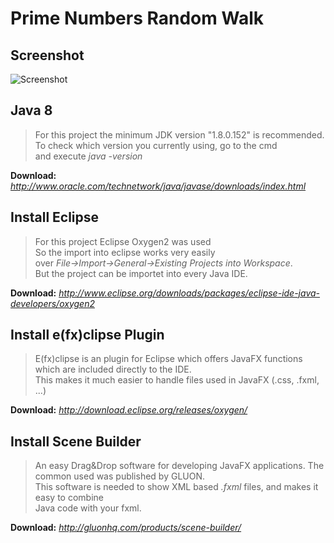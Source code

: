  # Prime Numbers Random Walk
 ## Screenshot
 ![Screenshot](https://i.imgur.com/FMjJZVz.png)
 ## Java 8
> For this project the minimum JDK version "1.8.0.152" is recommended.<br />
> To check which version you currently using, go to the cmd<br />
> and execute *java -version*<br />

**Download:** *http://www.oracle.com/technetwork/java/javase/downloads/index.html*

## Install Eclipse
> For this project Eclipse Oxygen2 was used<br />
> So the import into eclipse works very easily <br />
> over *File->Import->General->Existing Projects into Workspace*.<br />
> But the project can be importet into every Java IDE.<br />

**Download:** *http://www.eclipse.org/downloads/packages/eclipse-ide-java-developers/oxygen2*

## Install e(fx)clipse Plugin
> E(fx)clipse is an plugin for Eclipse which offers JavaFX functions which are included directly to the IDE.<br />
> This makes it much easier to handle files used in JavaFX (.css, .fxml, ...)<br />

**Download:** *http://download.eclipse.org/releases/oxygen/*

## Install Scene Builder
> An easy Drag&Drop software for developing JavaFX applications. The common used was published by GLUON.<br />
> This software is needed to show XML based *.fxml* files, and makes it easy to combine<br />
> Java code with your fxml.<br />

**Download:** *http://gluonhq.com/products/scene-builder/*
